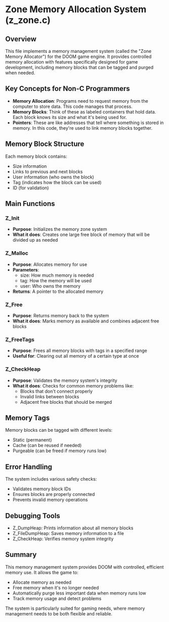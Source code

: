 # Zone Memory Allocation System (z_zone.c)

## Overview
This file implements a memory management system (called the "Zone Memory Allocator") for the DOOM game engine. It provides controlled memory allocation with features specifically designed for game development, including memory blocks that can be tagged and purged when needed.

## Key Concepts for Non-C Programmers
- **Memory Allocation**: Programs need to request memory from the computer to store data. This code manages that process.
- **Memory Blocks**: Think of these as labeled containers that hold data. Each block knows its size and what it's being used for.
- **Pointers**: These are like addresses that tell where something is stored in memory. In this code, they're used to link memory blocks together.

## Memory Block Structure
Each memory block contains:
- Size information
- Links to previous and next blocks
- User information (who owns the block)
- Tag (indicates how the block can be used)
- ID (for validation)

## Main Functions

### Z_Init
- **Purpose**: Initializes the memory zone system
- **What it does**: Creates one large free block of memory that will be divided up as needed

### Z_Malloc
- **Purpose**: Allocates memory for use
- **Parameters**:
  - size: How much memory is needed
  - tag: How the memory will be used
  - user: Who owns the memory
- **Returns**: A pointer to the allocated memory

### Z_Free
- **Purpose**: Returns memory back to the system
- **What it does**: Marks memory as available and combines adjacent free blocks

### Z_FreeTags
- **Purpose**: Frees all memory blocks with tags in a specified range
- **Useful for**: Clearing out all memory of a certain type at once

### Z_CheckHeap
- **Purpose**: Validates the memory system's integrity
- **What it does**: Checks for common memory problems like:
  - Blocks that don't connect properly
  - Invalid links between blocks
  - Adjacent free blocks that should be merged

## Memory Tags
Memory blocks can be tagged with different levels:
- Static (permanent)
- Cache (can be reused if needed)
- Purgeable (can be freed if memory runs low)

## Error Handling
The system includes various safety checks:
- Validates memory block IDs
- Ensures blocks are properly connected
- Prevents invalid memory operations

## Debugging Tools
- Z_DumpHeap: Prints information about all memory blocks
- Z_FileDumpHeap: Saves memory information to a file
- Z_CheckHeap: Verifies memory system integrity

## Summary
This memory management system provides DOOM with controlled, efficient memory use. It allows the game to:
- Allocate memory as needed
- Free memory when it's no longer needed
- Automatically purge less important data when memory runs low
- Track memory usage and detect problems

The system is particularly suited for gaming needs, where memory management needs to be both flexible and reliable.

